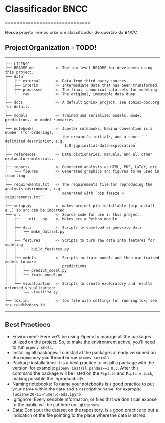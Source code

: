 # Classificador BNCC
==============================

Nesse projeto iremos criar um classificador de questão da BNCC

## Project Organization - TODO!
------------

    ├── LICENSE
    ├── README.md          <- The top-level README for developers using this project.
    ├── data
    │   ├── external       <- Data from third party sources.
    │   ├── interim        <- Intermediate data that has been transformed.
    │   ├── processed      <- The final, canonical data sets for modeling.
    │   └── raw            <- The original, immutable data dump.
    │
    ├── docs               <- A default Sphinx project; see sphinx-doc.org for details
    │
    ├── models             <- Trained and serialized models, model predictions, or model summaries
    │
    ├── notebooks          <- Jupyter notebooks. Naming convention is a number (for ordering),
    │                         the creator's initials, and a short `-` delimited description, e.g.
    │                         `1.0-jqp-initial-data-exploration`.
    │
    ├── references         <- Data dictionaries, manuals, and all other explanatory materials.
    │
    ├── reports            <- Generated analysis as HTML, PDF, LaTeX, etc.
    │   └── figures        <- Generated graphics and figures to be used in reporting
    │
    ├── requirements.txt   <- The requirements file for reproducing the analysis environment, e.g.
    │                         generated with `pip freeze > requirements.txt`
    │
    ├── setup.py           <- makes project pip installable (pip install -e .) so src can be imported
    ├── src                <- Source code for use in this project.
    │   ├── __init__.py    <- Makes src a Python module
    │   │
    │   ├── data           <- Scripts to download or generate data
    │   │   └── make_dataset.py
    │   │
    │   ├── features       <- Scripts to turn raw data into features for modeling
    │   │   └── build_features.py
    │   │
    │   ├── models         <- Scripts to train models and then use trained models to make
    │   │   │                 predictions
    │   │   ├── predict_model.py
    │   │   └── train_model.py
    │   │
    │   └── visualization  <- Scripts to create exploratory and results oriented visualizations
    │       └── visualize.py
    │
    └── tox.ini            <- tox file with settings for running tox; see tox.readthedocs.io


--------


## Best Practices

- Environment: Here we'll be using Pipenv to manage all the packages utilized on the project. So, to make the environment active, you'll need to run `pipenv shell`. 
- Installing all packages: To install all the packages already versioned on the repository you'll need to run `pipenv install`.
- Package installations: It is a best practice to install a package with the version, for example: `pipenv install pandas==1.0.3`. After this command the package will be listed on the `Pipfile` and `Pipfile.lock`, making possible the reproducibility.
- Naming notebooks: To name your notebooks is a good practice to put your name within the date and a descriptive name, for example: `luciano-20-11-numeric-eda.ipynb`
- .gitignore: Every sensible information, or files that we don't can expose to the public will be put here on `.gitignore`.
- Data: Don't put the dataset on the repository, is a good practice to put a indication of the file pointing to the place where the data is stored.

